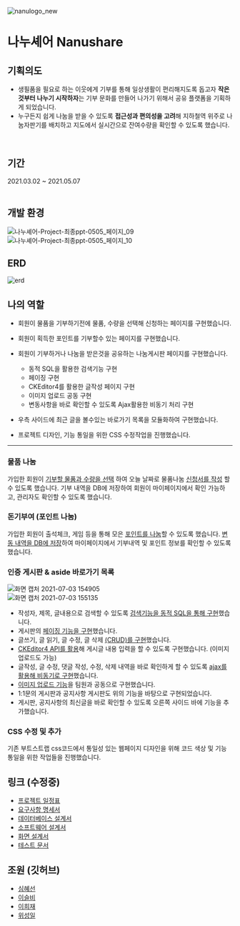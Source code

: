  
![nanulogo_new](https://user-images.githubusercontent.com/43713628/124374352-94f28a80-dcd5-11eb-9fac-66a491b711c2.png)
# 나누셰어 Nanushare 
## 기획의도

- 생필품을 필요로 하는 이웃에게 기부를 통해 일상생활이 편리해지도록 돕고자 **작은것부터 나누기 시작하자**는 기부 문화를 만들어 나가기 위해서 공유 플랫폼을 기획하게 되었습니다.
- 누구든지 쉽게 나눔을 받을 수 있도록 **접근성과 편의성을 고려**해 지하철역 위주로 나눔자판기를 배치하고 지도에서 실시간으로 잔여수량을 확인할 수 있도록 했습니다.
<br/>

## 기간

2021.03.02 ~ 2021.05.07  
<br/>

## 개발 환경

![나누셰어-Project-최종ppt-0505_페이지_09](https://user-images.githubusercontent.com/43713628/124374120-93c05e00-dcd3-11eb-9666-f7e9e9035336.jpg) 
![나누셰어-Project-최종ppt-0505_페이지_10](https://user-images.githubusercontent.com/43713628/124374122-958a2180-dcd3-11eb-93b5-b176971c1af4.jpg)

## ERD

![erd](https://user-images.githubusercontent.com/43713628/124374204-3e388100-dcd4-11eb-880a-8960ae63c0ae.png)

## 나의 역할

- 회원이 물품을 기부하기전에 물품, 수량을 선택해 신청하는 페이지를 구현했습니다.

- 회원이 획득한 포인트를 기부할수 있는 페이지를 구현했습니다.
  
- 회원이 기부하거나 나눔을 받은것을 공유하는 나눔게시판 페이지를 구현했습니다.
  - 동적 SQL을 활용한 검색기능 구현
  - 페이징 구현
  - CKEditor4를 활용한 글작성 페이지 구현
  - 이미지 업로드 공동 구현
  - 변동사항을 바로 확인할 수 있도록 Ajax활용한 비동기 처리 구현
  
- 우측 사이드에 최근 글을 볼수있는 바로가기 목록을 모듈화하여 구현했습니다.
  
- 프로젝트 디자인, 기능 통일을 위한 CSS 수정작업을 진행했습니다.
 
<hr>

### 물품 나눔

가입한 회원이 <u>기부할 물품과 수량을 선택</u> 하여 오늘 날짜로 물품나눔 <u>신청서를 작성</u> 할 수 있도록 했습니다. 기부 내역을 DB에 저장하여 회원이 마이페이지에서 확인 가능하고, 관리자도 확인할 수 있도록 했습니다.

### 돈기부여 (포인트 나눔)

가입한 회원이 출석체크, 게임 등을 통해 모은 <u>포인트를 나눔</u>할 수 있도록 했습니다. <u>변동 내역을 DB에 저장</u>하여 마이페이지에서 기부내역 및 포인트 정보를 확인할 수 있도록 했습니다.

### 인증 게시판 & aside 바로가기 목록

![화면 캡처 2021-07-03 154905](https://user-images.githubusercontent.com/43713628/124374445-311c9180-dcd6-11eb-8f0e-d3fc6384515d.png)  <br/>
![화면 캡처 2021-07-03 155135](https://user-images.githubusercontent.com/43713628/124374447-3548af00-dcd6-11eb-8d7a-961f2bd17fda.png)  <br/>


- 작성자, 제목, 글내용으로 검색할 수 있도록 <u>검색기능을 동적 SQL을 통해 구현</u>했습니다.
- 게시판의 <u>페이징 기능을 구현</u>했습니다.
- 글쓰기, 글 읽기, 글 수정, 글 삭제 <u>(CRUD)를 구현</u>했습니다.
- <u>CKEditor4 API를 활용</u>해 게시글 내용 입력을 할 수 있도록 구현했습니다.  (이미지 업로드도 가능)
- 글작성, 글 수정, 댓글 작성, 수정, 삭제 내역을 바로 확인하게 할 수 있도록 <u>ajax를 활용해 비동기로 구현</u>했습니다.
- <u>이미지 업로드 기능</u>을 팀원과 공동으로 구현했습니다.
- 1:1문의 게시판과 공지사항 게시판도 위의 기능을 바탕으로 구현되었습니다.
- 게시판, 공지사항의 최신글을 바로 확인할 수 있도록 오른쪽 사이드 바에 기능을 추가했습니다.
  
### CSS 수정 및 추가

  기존 부트스트랩 css코드에서 통일성 있는 웹페이지 디자인을 위해 코드 색상 및 기능 통일을 위한 작업들을 진행했습니다.
  <br/>

## 링크 (수정중)

- [프로젝트 일정표](https://docs.google.com/spreadsheets/d/1ME5_bBikOx7_cQHwPiANDGv5_HBU7tCQ_JnezfY6In8/edit#gid=0)
- [요구사항 명세서](https://docs.google.com/spreadsheets/d/1ME5_bBikOx7_cQHwPiANDGv5_HBU7tCQ_JnezfY6In8/edit#gid=639719371)
- [데이터베이스 설계서](https://docs.google.com/presentation/d/1SpSda-RYgJhQMHcwP1t0frVp4RSlrN8r_riUHj3Gxvg/edit?usp=sharing)
- [소프트웨어 설계서](https://docs.google.com/presentation/d/1Lt8Qmjtl40dYusTRCoMX1R4KuWMoXd4X07D4pi5ZFZA/edit#slide=id.p)
- [화면 설계서](https://documentcloud.adobe.com/link/track?uri=urn:aaid:scds:US:9dcac066-eef4-4b5d-9f68-3fcd91389ca6)
- [테스트 문서](https://docs.google.com/presentation/d/1dbqVaYyNHt3PsqDUZKz1kVKeShTPsPwaOvBca1moK5A/edit#slide=id.gd083f20291_2_0)

## 조원 (깃허브)

- [심혜선](https://github.com/anallrounder)
- [이슬비](https://github.com/seulpi)
- [이희재](https://github.com/hjlee113)
- [위성일](https://github.com/castle1)
